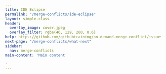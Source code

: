 ```yaml
---
title: IDE Eclipse
permalink: "/merge-conflicts/ide-eclipse"
layout: simple-class
header:
  overlay_image: cover.jpeg
  overlay_filter: rgba(46, 129, 200, 0.6)
help: https://github.com/githubtraining/on-demand-merge-conflict/issues/new?title=I%20need%20help&body=Describe%20what%20you%20need%20help%20with%20here.&labels=Help%20Wanted
next-page: "/merge-conflicts/what-next"
sidebar:
  nav: merge-conflicts
main-content: 'Main content

'
---
```


